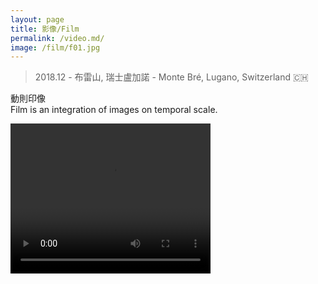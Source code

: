 ```yaml
---
layout: page
title: 影像/Film
permalink: /video.md/
image: /film/f01.jpg
---
```

> 2018.12 - 布雷山, 瑞士盧加諾 - Monte Bré, Lugano, Switzerland 🇨🇭

動則印像  
Film is an integration of images on temporal scale.

<video width="320" height="240" controls>
  <source src="/video/demo.mp4" type="video/mp4">
  <object data="/video/demo.mp4" width="320" height="240">
  </object> 
</video>

<!---
https://www.zhihu.com/video/1106389872612454400
--->
